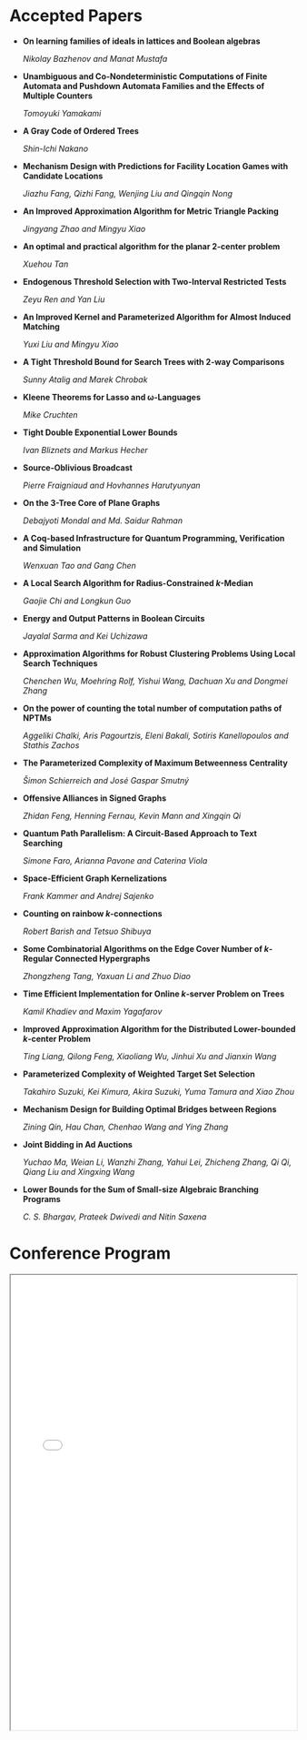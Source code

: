 # **Accepted Papers**

- **On learning families of ideals in lattices and Boolean algebras**

	 *Nikolay Bazhenov and Manat Mustafa* 

- **Unambiguous and Co-Nondeterministic Computations of Finite Automata and Pushdown Automata Families and the Effects of Multiple Counters**

	 *Tomoyuki Yamakami* 

- **A Gray Code of Ordered Trees**

	 *Shin-Ichi Nakano* 

- **Mechanism Design with Predictions for Facility Location Games with Candidate Locations**

	 *Jiazhu Fang, Qizhi Fang, Wenjing Liu and Qingqin Nong* 

- **An Improved Approximation Algorithm for Metric Triangle Packing**

	 *Jingyang Zhao and Mingyu Xiao* 

- **An optimal and practical algorithm for the planar 2-center problem**

	 *Xuehou Tan* 

- **Endogenous Threshold Selection with Two-Interval Restricted Tests**

	 *Zeyu Ren and Yan Liu* 

- **An Improved Kernel and Parameterized Algorithm for Almost Induced Matching**

	 *Yuxi Liu and Mingyu Xiao* 

- **A Tight Threshold Bound for Search Trees with 2-way Comparisons**

	 *Sunny Atalig and Marek Chrobak* 

- **Kleene Theorems for Lasso and ω-Languages**

	 *Mike Cruchten* 

- **Tight Double Exponential Lower Bounds**

	 *Ivan Bliznets and Markus Hecher* 

- **Source-Oblivious Broadcast**

	 *Pierre Fraigniaud and Hovhannes Harutyunyan* 

- **On the 3-Tree Core of Plane Graphs**

	 *Debajyoti Mondal and Md. Saidur Rahman* 

- **A Coq-based Infrastructure for Quantum Programming, Verification and Simulation**

	 *Wenxuan Tao and Gang Chen* 

- **A Local Search Algorithm for Radius-Constrained $k$-Median**

	 *Gaojie Chi and Longkun Guo* 

- **Energy and Output Patterns in Boolean Circuits**

	 *Jayalal Sarma and Kei Uchizawa* 

- **Approximation Algorithms for Robust Clustering Problems Using Local Search Techniques**

	 *Chenchen Wu, Moehring Rolf, Yishui Wang, Dachuan Xu and Dongmei Zhang* 

- **On the power of counting the total number of computation paths of NPTMs**

	 *Aggeliki Chalki, Aris Pagourtzis, Eleni Bakali, Sotiris Kanellopoulos and Stathis Zachos* 

- **The Parameterized Complexity of Maximum Betweenness Centrality**

	 *Šimon Schierreich and José Gaspar Smutný* 

- **Offensive Alliances in Signed Graphs**

	 *Zhidan Feng, Henning Fernau, Kevin Mann and Xingqin Qi* 

- **Quantum Path Parallelism: A Circuit-Based Approach to Text Searching**

	 *Simone Faro, Arianna Pavone and Caterina Viola* 

- **Space-Efficient Graph Kernelizations**

	 *Frank Kammer and Andrej Sajenko* 

- **Counting on rainbow $k$-connections**

	 *Robert Barish and Tetsuo Shibuya* 

- **Some Combinatorial Algorithms on the Edge Cover Number of $k$-Regular Connected Hypergraphs**

	 *Zhongzheng Tang, Yaxuan Li and Zhuo Diao* 

- **Time Efficient Implementation for Online $k$-server Problem on Trees**

	 *Kamil Khadiev and Maxim Yagafarov* 

- **Improved Approximation Algorithm for the Distributed Lower-bounded $k$-center Problem**

	 *Ting Liang, Qilong Feng, Xiaoliang Wu, Jinhui Xu and Jianxin Wang* 

- **Parameterized Complexity of Weighted Target Set Selection**

	 *Takahiro Suzuki, Kei Kimura, Akira Suzuki, Yuma Tamura and Xiao Zhou* 

- **Mechanism Design for Building Optimal Bridges between Regions**

	 *Zining Qin, Hau Chan, Chenhao Wang and Ying Zhang* 

- **Joint Bidding in Ad Auctions**

	 *Yuchao Ma, Weian Li, Wanzhi Zhang, Yahui Lei, Zhicheng Zhang, Qi Qi, Qiang Liu and Xingxing Wang* 

- **Lower Bounds for the Sum of Small-size Algebraic Branching Programs**

	 *C. S. Bhargav, Prateek Dwivedi and Nitin Saxena* 

# **Conference Program**
<iframe
  src="../docs/assets/program.pdf"
  width="100%"
  height="800px"
></iframe>
